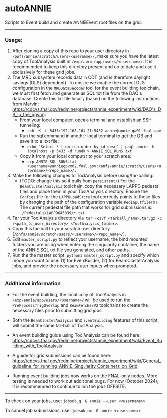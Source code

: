 # autoANNIE

Scripts to Event build and create ANNIEEvent root files on the grid.

-----------------------

### Usage:

1. After cloning a copy of this repo to your user directory in ```/pnfs/annie/scratch/users/<username>/```, make sure you have the latest copy of ToolAnalysis built in ```/exp/annie/app/users/<username>/```. It is recommended to keep this directory present and up to date and use it exclusively for these grid jobs.
2. The MRD subsystem records data in CDT (and is therefore daylight savings (DLS) dependent). To ensure we enable the correct DLS configuration in the `MRDDataDecoder` tool for the event building toolchain, we must first fetch and generate an SQL txt file from the DAQ's database. Create this txt file locally (based on the following instructions from Marvin: https://cdcvs.fnal.gov/redmine/projects/annie_experiment/wiki/DAQ's_DB_in_the_gpvm): 
   - From your local computer, open a terminal and establish an SSH tunneling:
     - `ssh -K -L 5433:192.168.163.21:5432 annie@annie-gw01.fnal.gov`
   - Run the sql command in another local terminal to get the DB and save it to a .txt file:
     - `echo "Select * from run order by id desc" | psql annie -h localhost -p 5433 -d rundb > ANNIE_SQL_RUNS.txt`
   - Copy it from your local computer to your scratch area:
     - ```scp ANNIE_SQL_RUNS.txt <username>@anniegpvm02.fnal.gov:/pnfs/annie/scratch/users/<username>/<repo_name>/.```
3. Make the following changes to ToolAnalysis before using/tar-balling:
   - (TODO: change this so it pulls from ```persistent/```) For the `BeamClusterAnalysis` toolchain, copy the necessary LAPPD pedestal files and place them in your ToolAnalysis directory. Ensure the ```Configs``` file for the ```LAPPDLoadStore``` tool correctly points to these files by changing the path of the configuration variable `PedinputfileTXT`. The current pedestal file path that works for grid submissions is: ```./Pedestals/LAPPD645839/*.txt```.
4. Tar your ToolAnalysis directory via: ```tar -czvf <tarball_name>.tar.gz -C /<path_to_user_directory> <ToolAnalysis_folder>```.
5. Copy this tar-ball to your scratch user directory (```/pnfs/annie/scratch/users/<username>/<repo_name>/```).
6. Edit ```master_script.py``` to reflect your username, the bind mounted folders you are using when entering the singularity container, the name of the ANNIE SQL txt file you generated, and other paths.
7. Run the the master script: ```python3 master_script.py``` and specify which mode you want to use: (1) for EventBuilder, (2) for BeamClusterAnalysis jobs, and provide the necessary user inputs when prompted.

-----------------------

### Additional information

- For the event building, the local copy of ToolAnalysis in ```/exp/annie/app/users/<username>/``` will be used to run the ```PreProcessTrigOverlap``` and ```BeamFetcherV2``` toolchains to create the necessary files prior to submitting grid jobs.

- Both the ```BeamClusterAnalysis``` and ```EventBuilding``` features of this script will submit the same tar-ball of ToolAnalysis.

- An event building guide using ToolAnalysis can be found here: https://cdcvs.fnal.gov/redmine/projects/annie_experiment/wiki/Event_Building_with_ToolAnalysis

- A guide for grid submissions can be found here: https://cdcvs.fnal.gov/redmine/projects/annie_experiment/wiki/General_guideline_for_running_ANNIE_Singularity_Containers_on_Grid

- Running event building jobs now works on the FNAL-only nodes. More testing is needed to work out additional bugs. For now (October 2024), it is recommended to continue to run the jobs OFFSITE.

-----------------------

To check on your jobs, use: ```jobsub_q -G annie --user <<username>>```

To cancel job submissions, use: ```jobsub_rm -G annie <<username>>```
